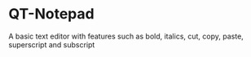 # QT-Notepad
A basic text editor with features such as bold, italics, cut, copy, paste, superscript and subscript
